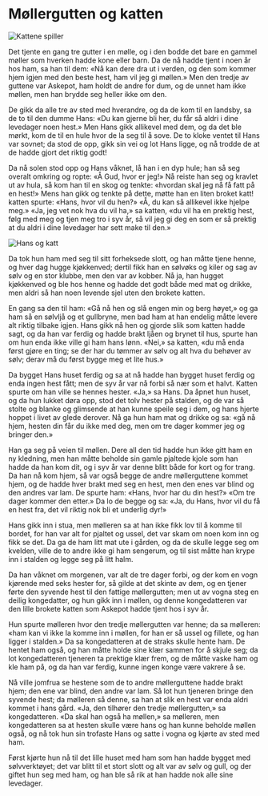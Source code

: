 # Møllergutten og katten

![Kattene spiller](./mk_katter.png)

Det tjente en gang tre gutter i en mølle, og i den bodde det bare en gammel møller som hverken hadde kone eller barn. Da de nå hadde tjent i noen år hos ham, sa han til dem: «Nå kan dere dra ut i verden, og den som kommer hjem igjen med den beste hest, ham vil jeg gi møllen.» Men den tredje av guttene var Askepot, ham holdt de andre for dum, og de unnet ham ikke møllen, men han brydde seg heller ikke om den.

De gikk da alle tre av sted med hverandre, og da de kom til en landsby, sa de to til den dumme Hans: «Du kan gjerne bli her, du får så aldri i dine levedager noen hest.» Men Hans gikk allikevel med dem, og da det ble mørkt, kom de til en hule hvor de la seg til å sove. De to kloke ventet til Hans var sovnet; da stod de opp, gikk sin vei og lot Hans ligge, og nå trodde de at de hadde gjort det riktig godt!

Da nå solen stod opp og Hans våknet, lå han i en dyp hule; han så seg overalt omkring og ropte: «Å Gud, hvor er jeg!» Nå reiste han seg og kravlet ut av hula, så kom han til en skog og tenkte: «hvordan skal jeg nå få fatt på en hest!» Mens han gikk og tenkte på dette, møtte han en liten broket katt! katten spurte: «Hans, hvor vil du hen?» «Å, du kan så allikevel ikke hjelpe meg.» «Ja, jeg vet nok hva du vil ha,» sa katten, «du vil ha en prektig hest, følg med meg og tjen meg tro i syv år, så vil jeg gi deg en som er så prektig at du aldri i dine levedager har sett make til den.»

![Hans og katt](./mk_hans.png)

Da tok hun ham med seg til sitt forheksede slott, og han måtte tjene henne, og hver dag hugge kjøkkenved; dertil fikk han en sølvøks og kiler og sag av sølv og en stor klubbe, men den var av kobber. Nå ja, han hugget kjøkkenved og ble hos henne og hadde det godt både med mat og drikke, men aldri så han noen levende sjel uten den brokete katten.

En gang sa den til ham: «Gå nå hen og slå engen min og berg høyet,» og ga ham så en sølvljå og et gullbryne, men bad ham at han endelig måtte levere alt riktig tilbake igjen. Hans gikk nå hen og gjorde slik som katten hadde sagt, og da han var ferdig og hadde brakt ljåen og brynet til hus, spurte han om hun enda ikke ville gi ham hans lønn. «Nei,» sa katten, «du må enda først gjøre en ting; se der har du tømmer av sølv og alt hva du behøver av sølv; derav må du først bygge meg et lite hus.»

Da bygget Hans huset ferdig og sa at nå hadde han bygget huset ferdig og enda ingen hest fått; men de syv år var nå forbi så nær som et halvt. Katten spurte om han ville se hennes hester. «Ja,» sa Hans. Da åpnet hun huset, og da hun lukket døra opp, stod det tolv hester på stalden, og de var så stolte og blanke og glimsende at han kunne speile seg i dem, og hans hjerte hoppet i livet av glede derover. Nå ga hun ham mat og drikke og sa: «gå nå hjem, hesten din får du ikke med deg, men om tre dager kommer jeg og bringer den.»

Han ga seg på veien til møllen. Dere all den tid hadde hun ikke gitt ham en ny kledning, men han måtte beholde sin gamle pjaltede kjole som han hadde da han kom dit, og i syv år var denne blitt både for kort og for trang. Da han nå kom hjem, så var også begge de andre møllerguttene kommet hjem, og de hadde hver brakt med seg en hest, men den enes var blind og den andres var lam. De spurte ham: «Hans, hvor har du din hest?» «Om tre dager kommer den etter.» Da lo de begge og sa: «Ja, du Hans, hvor vil du få en hest fra, det vil riktig nok bli et underlig dyr!»

Hans gikk inn i stua, men mølleren sa at han ikke fikk lov til å komme til bordet, for han var alt for pjaltet og ussel, det var skam om noen kom inn og fikk se det. Da ga de ham litt mat ute i gården, og da de skulle legge seg om kvelden, ville de to andre ikke gi ham sengerum, og til sist måtte han krype inn i stalden og legge seg på litt halm.

Da han våknet om morgenen, var alt de tre dager forbi, og der kom en vogn kjørende med seks hester for, så gilde at det skinte av dem, og en tjener førte den syvende hest til den fattige møllergutten; men ut av vogna steg en deilig kongedatter, og hun gikk inn i møllen, og denne kongedatteren var den lille brokete katten som Askepot hadde tjent hos i syv år.

Hun spurte mølleren hvor den tredje møllergutten var henne; da sa mølleren: «ham kan vi ikke la komme inn i møllen, for han er så ussel og fillete, og han ligger i stalden.» Da sa kongedatteren at de straks skulle hente ham. De hentet ham også, og han måtte holde sine klær sammen for å skjule seg; da lot kongedatteren tjeneren ta prektige klær frem, og de måtte vaske ham og kle ham på, og da han var ferdig, kunne ingen konge være vakrere å se.

Nå ville jomfrua se hestene som de to andre møllerguttene hadde brakt hjem; den ene var blind, den andre var lam. Så lot hun tjeneren bringe den syvende hest; da mølleren så denne, sa han at slik en hest var enda aldri kommet i hans gård. «Ja, den tilhører den tredje møllergutten,» sa kongedatteren. «Da skal han også ha møllen,» sa mølleren, men kongedatteren sa at hesten skulle være hans og han kunne beholde møllen også, og nå tok hun sin trofaste Hans og satte i vogna og kjørte av sted med ham.

Først kjørte hun nå til det lille huset med ham som han hadde bygget med sølvverktøyet; det var blitt til et stort slott og alt var av sølv og gull, og der giftet hun seg med ham, og han ble så rik at han hadde nok alle sine levedager.

